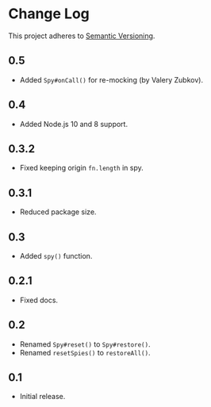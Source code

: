 # Change Log
This project adheres to [Semantic Versioning](http://semver.org/).

## 0.5
* Added `Spy#onCall()` for re-mocking (by Valery Zubkov).

## 0.4
* Added Node.js 10 and 8 support.

## 0.3.2
* Fixed keeping origin `fn.length` in spy.

## 0.3.1
* Reduced package size.

## 0.3
* Added `spy()` function.

## 0.2.1
* Fixed docs.

## 0.2
* Renamed `Spy#reset()` to `Spy#restore()`.
* Renamed `resetSpies()` to `restoreAll()`.

## 0.1
* Initial release.
